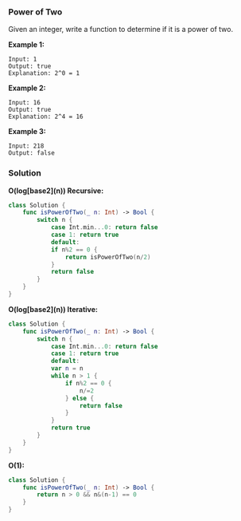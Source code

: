 
### Power of Two

Given an integer, write a function to determine if it is a power of two.

__Example 1:__
```
Input: 1
Output: true 
Explanation: 2^0 = 1
```
__Example 2:__
```
Input: 16
Output: true
Explanation: 2^4 = 16
```
__Example 3:__
```
Input: 218
Output: false
```

### Solution
__O(log\[base2\](n)) Recursive:__
```Swift
class Solution {
    func isPowerOfTwo(_ n: Int) -> Bool {
        switch n {
            case Int.min...0: return false
            case 1: return true
            default:
            if n%2 == 0 {
                return isPowerOfTwo(n/2)
            }
            return false
        }
    }
}
```
__O(log\[base2\](n)) Iterative:__
```Swift
class Solution {
    func isPowerOfTwo(_ n: Int) -> Bool {
        switch n {
            case Int.min...0: return false
            case 1: return true
            default:
            var n = n
            while n > 1 {
                if n%2 == 0 {
                    n/=2
                } else {
                    return false
                }
            }
            return true
        }
    }
}
```
__O(1):__
```Swift
class Solution {
    func isPowerOfTwo(_ n: Int) -> Bool {
        return n > 0 && n&(n-1) == 0
    }
}
```